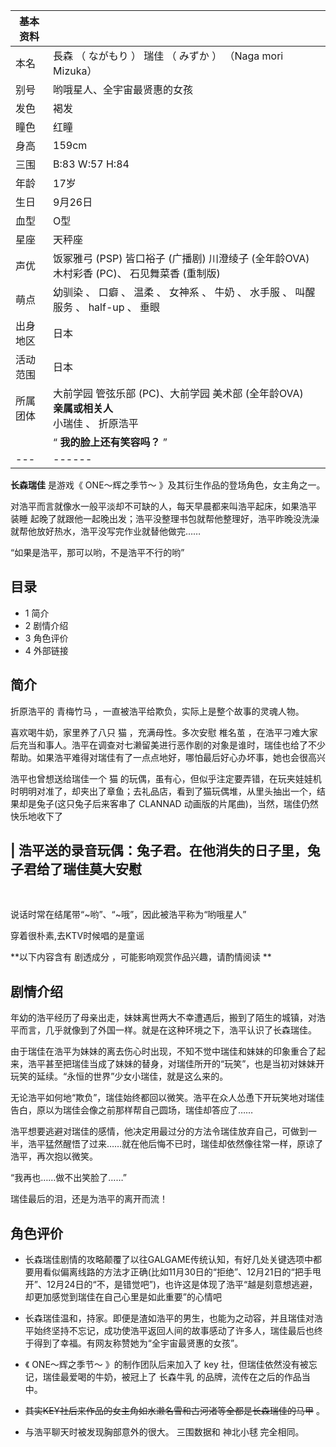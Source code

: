 |  **基本资料**  ||
|---|---|
|本名  |  長森  （  ながもり  ）  瑞佳  （  みずか  ）  （Naga  mori Mizuka）   |
|别号  |  哟哦星人、全宇宙最贤惠的女孩   |
|发色  |  褐发   |
|瞳色  |  红瞳   |
|身高  |  159cm   |
|三围  |  B:83 W:57 H:84   |
|年龄  |  17岁   |
|生日  |  9月26日   |
|血型  |  O型   |
|星座  |  天秤座   |
|声优  |  饭冢雅弓  (PSP)  皆口裕子  (广播剧)  川澄绫子  (全年龄OVA)  木村彩香  (PC)、  石见舞菜香  (重制版)   |
|萌点  |  幼驯染  、  口癖  、  温柔  、  女神系  、  牛奶  、  水手服  、  叫醒服务  、  half-up  、  垂眼   |
|出身地区  |  日本   |
|活动范围  |  日本   |
|所属团体  |  大前学园  管弦乐部  (PC)、大前学园  美术部  (全年龄OVA)   <br>**亲属或相关人**  <br>小瑞佳  、  折原浩平  <br>  |
||  “    **我的脸上还有笑容吗？**   ”|
|---|------|
  
**长森瑞佳** 是游戏《  ONE～辉之季节～  》及其衍生作品的登场角色，女主角之一。

对浩平而言就像水一般平淡却不可缺的人，每天早晨都来叫浩平起床，如果浩平  装睡
起晚了就跟他一起晚出发；浩平没整理书包就帮他整理好，浩平昨晚没洗澡就帮他放好热水，浩平没写完作业就替他做完……

“如果是浩平，那可以哟，不是浩平不行的哟”

##  目录

  * 1  简介 
  * 2  剧情介绍 
  * 3  角色评价 
  * 4  外部链接 

##  简介

折原浩平的  青梅竹马  ，一直被浩平给欺负，实际上是整个故事的灵魂人物。

喜欢喝牛奶，家里养了八只  猫  ，充满母性。多次安慰  椎名茧
，在浩平刁难大家后充当和事人。浩平在调查对七濑留美进行恶作剧的对象是谁时，瑞佳也给了不少帮助。如果浩平难得对瑞佳有了一点点地好，哪怕最后好心办坏事，她也会很高兴

浩平也曾想送给瑞佳一个  猫
的玩偶，虽有心，但似乎注定要弄错，在玩夹娃娃机时明明对准了，却夹出了章鱼；去礼品店，看到了猫玩偶堆，从里头抽出一个，结果却是兔子(这只兔子后来客串了
CLANNAD  动画版的片尾曲)，当然，瑞佳仍然快乐地收下了

|  浩平送的录音玩偶：兔子君。在他消失的日子里，兔子君给了瑞佳莫大安慰  
---  
</br>  
  
说话时常在结尾带“~哟”、“~哦”，因此被浩平称为“哟哦星人”

穿着很朴素,去KTV时候唱的是童谣

**以下内容含有 剧透成分  ，可能影响观赏作品兴趣，请酌情阅读 **

##  剧情介绍

年幼的浩平经历了母亲出走，妹妹离世两大不幸遭遇后，搬到了陌生的城镇，对浩平而言，几乎就像到了外国一样。就是在这种环境之下，浩平认识了长森瑞佳。

由于瑞佳在浩平为妹妹的离去伤心时出现，不知不觉中瑞佳和妹妹的印象重合了起来，浩平甚至把瑞佳当成了妹妹的替身，对瑞佳所开的“玩笑”，也是当初对妹妹开玩笑的延续。“永恒的世界”少女小瑞佳，就是这么来的。

无论浩平如何地“欺负”，瑞佳始终都回以微笑。浩平在众人怂恿下开玩笑地对瑞佳告白，原以为瑞佳会像之前那样帮自己圆场，瑞佳却答应了……

浩平想要逃避对瑞佳的感情，他决定用最过分的方法令瑞佳放弃自己，可做到一半，浩平猛然醒悟了过来……就在他后悔不已时，瑞佳却依然像往常一样，原谅了浩平，再次抱以微笑。

“我再也……做不出笑脸了……”

瑞佳最后的泪，还是为浩平的离开而流！

##  角色评价

  * 长森瑞佳剧情的攻略颠覆了以往GALGAME传统认知，有好几处关键选项中都要用看似偏离线路的方法才正确(比如11月30日的“拒绝”、12月21日的“把手甩开”、12月24日的“不，是错觉吧”)，也许这是体现了浩平“越是刻意想逃避，却更加感觉到瑞佳在自己心里是如此重要”的心情吧 
  * 长森瑞佳温和，持家。即便是渣如浩平的男生，也能为之动容，并且瑞佳对浩平始终坚持不忘记，成功使浩平返回人间的故事感动了许多人，瑞佳最后也终于得到了幸福。有网友称赞她为“全宇宙最贤惠的女孩”。 

  * 《  ONE～辉之季节～  》的制作团队后来加入了  key  社，但瑞佳依然没有被忘记，瑞佳最爱喝的牛奶，被冠上了  长森牛乳  的品牌，流传在之后的作品当中。 
  * ~~其实KEY社后来作品的女主角如水濑名雪和古河渚等全都是长森瑞佳的马甲~~ 。 
  * 与浩平聊天时被发现胸部意外的很大。  三围数据和  神北小毬  完全相同。 